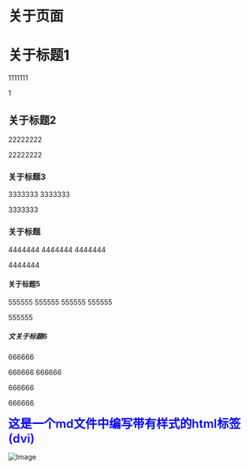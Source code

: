 # 关于页面

# 关于标题1
1111111














1

## 关于标题2
22222222











22222222

### 关于标题3
3333333
3333333













3333333

### 关于标题
4444444
4444444
4444444










4444444

#### 关于标题5
555555
555555
555555
555555





555555

##### 文关于标题6
666666



















666666
666666

666666

666666

<div class="demo" >  这是一个md文件中编写带有样式的html标签(dvi) </div>

<style>
    .demo {
        color:blue;
        font-size:24px; 
        font-weight:600;
    }
</style>

![Image](/assets/img/2.png)